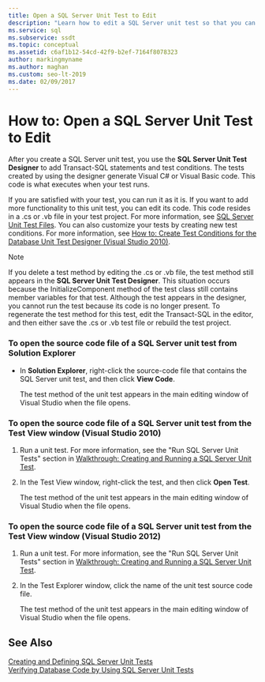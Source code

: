 ```yaml
---
title: Open a SQL Server Unit Test to Edit
description: "Learn how to edit a SQL Server unit test so that you can add functionality or customize conditions. See different ways of opening the test's source code file."
ms.service: sql
ms.subservice: ssdt
ms.topic: conceptual
ms.assetid: c6af1b12-54cd-42f9-b2ef-7164f8078323
author: markingmyname
ms.author: maghan
ms.custom: seo-lt-2019
ms.date: 02/09/2017
---
```


# How to: Open a SQL Server Unit Test to Edit

After you create a SQL Server unit test, you use the **SQL Server Unit Test Designer** to add Transact\-SQL statements and test conditions. The tests created by using the designer generate Visual C# or Visual Basic code. This code is what executes when your test runs.  
  
If you are satisfied with your test, you can run it as it is. If you want to add more functionality to this unit test, you can edit its code. This code resides in a .cs or .vb file in your test project. For more information, see [SQL Server Unit Test Files](../ssdt/sql-server-unit-test-files.md). You can also customize your tests by creating new test conditions. For more information, see [How to: Create Test Conditions for the Database Unit Test Designer (Visual Studio 2010)](/previous-versions/visualstudio/visual-studio-2010/aa833409(v=vs.100)).  
  
> [!NOTE]  
> If you delete a test method by editing the .cs or .vb file, the test method still appears in the **SQL Server Unit Test Designer**. This situation occurs because the InitializeComponent method of the test class still contains member variables for that test. Although the test appears in the designer, you cannot run the test because its code is no longer present. To regenerate the test method for this test, edit the Transact\-SQL in the editor, and then either save the .cs or .vb test file or rebuild the test project.  
  
### To open the source code file of a SQL Server unit test from Solution Explorer  
  
-   In **Solution Explorer**, right-click the source-code file that contains the SQL Server unit test, and then click **View Code**.  
  
    The test method of the unit test appears in the main editing window of Visual Studio when the file opens.  
  
### To open the source code file of a SQL Server unit test from the Test View window (Visual Studio 2010)  
  
1.  Run a unit test. For more information, see the "Run SQL Server Unit Tests" section in [Walkthrough: Creating and Running a SQL Server Unit Test](../ssdt/walkthrough-creating-and-running-a-sql-server-unit-test.md).  
  
2.  In the Test View window, right-click the test, and then click **Open Test**.  
  
    The test method of the unit test appears in the main editing window of Visual Studio when the file opens.  
  
### To open the source code file of a SQL Server unit test from the Test View window (Visual Studio 2012)  
  
1.  Run a unit test. For more information, see the "Run SQL Server Unit Tests" section in [Walkthrough: Creating and Running a SQL Server Unit Test](../ssdt/walkthrough-creating-and-running-a-sql-server-unit-test.md).  
  
2.  In the Test Explorer window, click the name of the unit test source code file.  
  
    The test method of the unit test appears in the main editing window of Visual Studio when the file opens.  
  
## See Also  
[Creating and Defining SQL Server Unit Tests](../ssdt/creating-and-defining-sql-server-unit-tests.md)  
[Verifying Database Code by Using SQL Server Unit Tests](../ssdt/verifying-database-code-by-using-sql-server-unit-tests.md)  
